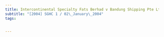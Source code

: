 ```yaml
---
title: Intercontinental Specialty Fats Berhad v Bandung Shipping Pte Ltd and Others 
subtitle: "[2004] SGHC 1 / 02\_January\_2004"
tags:


---
```


